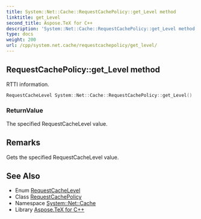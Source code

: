 ```yaml
---
title: System::Net::Cache::RequestCachePolicy::get_Level method
linktitle: get_Level
second_title: Aspose.TeX for C++
description: 'System::Net::Cache::RequestCachePolicy::get_Level method. RTTI information in C++.'
type: docs
weight: 200
url: /cpp/system.net.cache/requestcachepolicy/get_level/
---
```

## RequestCachePolicy::get_Level method


RTTI information.

```cpp
RequestCacheLevel System::Net::Cache::RequestCachePolicy::get_Level()
```


### ReturnValue

The specified RequestCacheLevel value.
## Remarks


Gets the specified RequestCacheLevel value. 
## See Also

* Enum [RequestCacheLevel](../../requestcachelevel/)
* Class [RequestCachePolicy](../)
* Namespace [System::Net::Cache](../../)
* Library [Aspose.TeX for C++](../../../)
